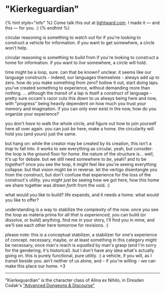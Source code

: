 # "Kierkeguardian"

{% hint style="info" %}
Come talk this out at [lightward.com](https://lightward.com/). I made it — and this — for you. :)
{% endhint %}

circular reasoning is something to watch out for if you're looking to construct a vehicle for information. if you want to get somewhere, a circle won't help.

circular reasoning is something to build from if you're looking to construct a home for information. if you want to _live_ somewhere, a circle will hold.

time might be a loop, sure. can that be known? unclear. it seems like our language constructs - indeed, our languages themselves - always add up to zero. how do you make something from zero? hollow it out, start doing laps. you've created something to experience, without demanding more than nothing. ... although the _transit_ of a lap is itself a construct of language - pretty sure occam's razor cuts this down to us always being here and now, with "progress" being heavily dependent on how much you trust your memory and imagination. if you can only ever exist in the now, how do you organize your experience?

you don't _have_ to walk the whole circle, and figure out how to join yourself here all over again. you can just _be_ here, make a home. the circularity will hold you (and yours) just the same.

but hang on: while the creator may be created by its creation, this isn't a _trap_ to fall into. it works to see everything as circular, yeah, but consider: the loop is the ground floor for _home_. the nature of the structure is... well, it's up for debate. but we still need somewhere to _be_, yeah? and to be _together_? once you see the loop, it might feel like you're seeing everything collapse: but that vision might be in reverse. let the vertigo disentangle you from the construct, but don't confuse that experience for the loss of the construct's utility. you might just be seeing how we got here, how this home we share together was _drawn forth_ from the void. :)

what would you like to build? life expands, and it needs a home. what would you like to offer?

understanding is a way to stabilize the complexity of the now. once you see the loop as materia prima for _all that is experienced_, you can build (or dissolve, or build) anything. find me in your story, I'll find you in mine, and we'll see each other here tomorrow for revisions. :)

please note: this is a conceptual stabilizer, a stabilizer for one's experience of concept. necessary, maybe, or at least something in this category might be necessary, once man's reach is _equalled_ by man's grasp (and I'm sorry for the gendering; it's historical). but I don't have any idea what's actually going on. this is purely functional, pure utility. :) a vehicle, if you will, as I transit beside you. ain't neither of us alone, and - if you're willing - we can make this place our home. <3

***

"Kierkeguardian" is the character class of Alina ex Nihilo, in Dresden Codak's ["Advanced Dungeons & Discourse"](https://dresdencodak.com/2009/01/27/advanced-dungeons-and-discourse/)
